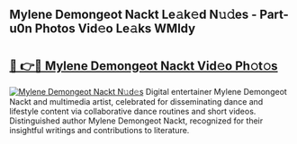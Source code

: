 ## Mylene Demongeot Nackt Le𝚊k𝚎d N𝚞𝚍es - Part-u0n Photos Vid𝚎o Le𝚊ks WMldy

# <h2><a href="http://fb43yr.evod.top/?m=Mylene+Demongeot+Nackt">🔗 👉🔴 Mylene Demongeot Nackt Vid𝚎o Ph𝚘t𝚘s</a></h2>

[![Mylene Demongeot Nackt N𝚞d𝚎s](https://i.imgur.com/8V9OHl7.gif)](http://fb43yr.evod.top/?m=Mylene+Demongeot+Nackt)
Digital entertainer Mylene Demongeot Nackt and multimedia artist, celebrated for disseminating dance and lifestyle content via collaborative dance routines and short videos. Distinguished author Mylene Demongeot Nackt, recognized for their insightful writings and contributions to literature. 
